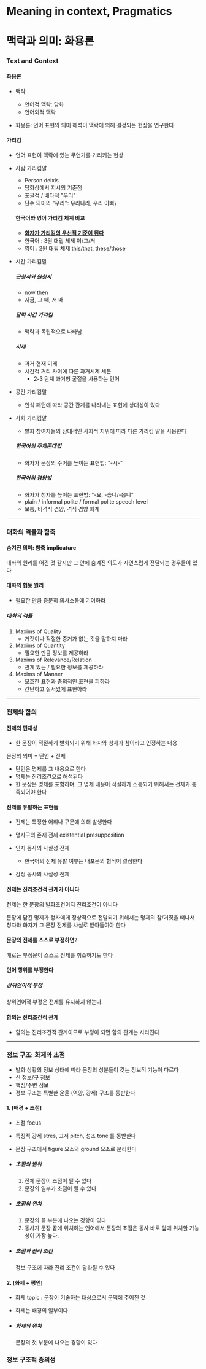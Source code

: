 # Meaning in context, Pragmatics

# 맥락과 의미: 화용론

### Text and Context

#### 화용론

- 맥락
  - 언어적 맥락: 담화 
  - 언어외적 맥락 

- 화용론: 언어 표현의 의미 해석이 맥락에 의해 결정되는 현상을 연구한다 

#### 가리킴

- 언어 표현이 맥락에 있는 무언가를 가리키는 현상

- 사람 가리킴말

  - Person deixis
  - 담화상에서 지시의 기준점
  - 포괄적 / 배타적 "우리"
  - 단수 의미의 "우리": 우리나라, 우리 아빠\

  #### 한국어와 영어 가리킴 체계 비교

  - **<u>화자가 가리킴의 우선적 기준이 된다</u>** 
  - 한국어 : 3원 대립 체제 이/그/저
  - 영어 : 2원 대립 체제 this/that, these/those

- 시간 가리킴말

  ##### 근칭시와 원칭시

  - now then
  - 지금, 그 때, 저 때

  ##### 달력 시간 가리킴

  - 맥락과 독립적으로 나타남 

  ##### 시제

  - 과거 현재 미래
  - 시간적 거리 차이에 따른 과거시제 세분
    - 2-3 단계 과거형 굴절을 사용하는 언어

- 공간 가리킴말

  - 인식 패턴에 따라 공간 관계를 나타내는 표현에 상대성이 있다 

- 사회 가리킴말

  - 발화 참여자들의 상대적인 사회적 지위에 따라 다른 가리킴 말을 사용한다 

  ##### 한국어의 주체존대법

  - 화자가 문장의 주어를 높이는 표현법: "-시-"

  ##### 한국어의 겸양법

  - 화자가 청자를 높이는 표현법: "-요, -습니/-읍니"
  - plain / informal polite / formal polite speech level
  - 보통, 비격식 겸양, 격식 겸양 화계 

---

### 대화의 격률과 함축

#### 숨겨진 의미: 함축 implicature

대화의 원리를 어긴 것 같지만 그 안에 숨겨진 의도가 자연스럽게 전달되는 경우들이 있다

#### 대화의 협동 원리

- 필요한 만큼 충분히 의사소통에 기여하라

##### 대화의 격률

1. Maxims of Quality
   - 거짓이나 적절한 증거가 없는 것을 말하지 마라
2. Maxims of Quantity
   - 필요한 만큼 정보를 제공하라
3. Maxims of Relevance/Relation
   - 관계 있는 / 필요한 정보를 제공하라 
4. Maxims of Manner
   - 모호한 표현과 중의적인 표현을 피하라
   - 간단하고 질서있게 표현하라 

---

### 전제와 함의

#### 전제의 편재성

- 한 문장이 적절하게 발화되기 위해 화자와 청자가 참이라고 인정하는 내용

문장의 의미 = 단언 + 전제

- 단언은 명제를 그 내용으로 한다
- 명제는 진리조건으로 해석된다 
- 한 문장은 명제를 포함하며, 그 명제 내용이 적절하게 소통되기 위해서는 전제가 충족되어야 한다 

#### 전제를 유발하는 표현들

- 전제는 특정한 어휘나 구문에 의해 발생한다
- 명사구의 존재 전제 existential presupposition
- 인지 동사의 사실성 전제 
  - 한국어의 전제 유발 여부는 내포문의 형식이 결정한다 

- 감정 동사의 사실성 전제 

#### 전제는 진리조건적 관계가 아니다

전제는 한 문장의 발화조건이지 진리조건이 아니다 

문장에 담긴 명제가 청자에게 정상적으로 전달되기 위해서는 명제의 참/거짓을 떠나서 청자와 화자가 그 문장 전제를 사실로 받아들여야 한다 

#### 문장의 전제를 스스로 부정하면?

때로는 부정문이 스스로 전제를 취소하기도 한다

#### 언어 행위를 부정한다

##### 상위언어적 부정

상위언어적 부정은 전제를 유지하지 않는다.

#### 함의는 진리조건적 관계

- 함의는 진리조건적 관계이므로 부정이 되면 함의 관계는 사라진다 

---

### 정보 구조: 화제와 초점

- 발화 상황의 정보 상태에 따라 문장의 성분들이 갖는 정보적 기능이 다르다
- 신 정보/구 정보
- 핵심/주변 정보
- 정보 구조는 특별한 운율 (억양, 강세) 구조를 동반한다 

#### 1. [배경 + 초점]

- 초점 focus 
- 특징적 강세 stres, 고저 pitch, 성조 tone 를 동반한다 

- 문장 구조에서 figure 요소와 ground 요소로 분리한다 

- ##### 초점의 범위

  1. 전체 문장이 초점이 될 수 있다
  2. 문장의 일부가 초점이 될 수 있다 

- ##### 초점의 위치

  1. 문장의 끝 부분에 나오는 경향이 있다
  2. 동사가 문장 끝에 위치하는 언어에서 문장의 초점은 동사 바로 앞에 위치할 가능성이 가장 높다.

- ##### 초점과 진리 조건

  정보 구조에 따라 진리 조건이 달라질 수 있다 

#### 2. [화제 + 평언]

- 화제 topic : 문장이 기술하는 대상으로서 문맥에 주어진 것
- 화제는 배경의 일부이다 

- ##### 화제의 위치

  문장의 첫 부분에 나오는 경향이 있다

### 정보 구조적 중의성

